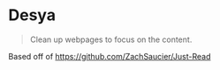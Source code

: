 # Desya
> Clean up webpages to focus on the content.

Based off of https://github.com/ZachSaucier/Just-Read